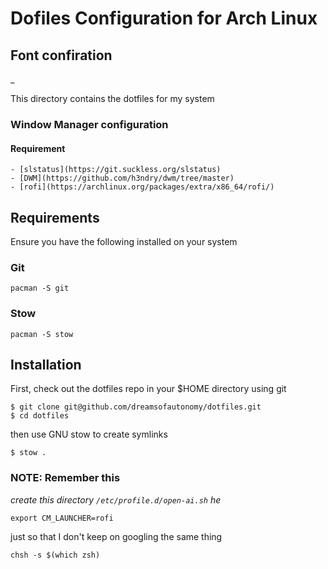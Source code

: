 # Dofiles Configuration for Arch Linux



## Font confiration
_

This directory contains the dotfiles for my system


### Window Manager configuration
#### Requirement
    - [slstatus](https://git.suckless.org/slstatus)
    - [DWM](https://github.com/h3ndry/dwm/tree/master)
    - [rofi](https://archlinux.org/packages/extra/x86_64/rofi/)

## Requirements

Ensure you have the following installed on your system

### Git

```
pacman -S git
```

### Stow

```
pacman -S stow
```

## Installation

First, check out the dotfiles repo in your $HOME directory using git

```
$ git clone git@github.com/dreamsofautonomy/dotfiles.git
$ cd dotfiles
```

then use GNU stow to create symlinks

```
$ stow .
```
### NOTE: Remember this

_create this directory `/etc/profile.d/open-ai.sh` he_

```
export CM_LAUNCHER=rofi

```


just so that I don't keep on googling the same thing

```
chsh -s $(which zsh)
```
